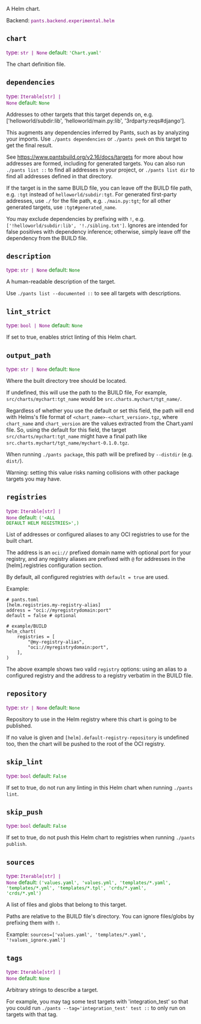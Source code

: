 A Helm chart.

Backend: <span style="color: purple"><code>pants.backend.experimental.helm</code></span>

## <code>chart</code>

<span style="color: purple">type: <code>str | None</code></span>
<span style="color: green">default: <code>&#x27;Chart.yaml&#x27;</code></span>

The chart definition file.

## <code>dependencies</code>

<span style="color: purple">type: <code>Iterable[str] | None</code></span>
<span style="color: green">default: <code>None</code></span>

Addresses to other targets that this target depends on, e.g. ['helloworld/subdir:lib', 'helloworld/main.py:lib', '3rdparty:reqs#django'].

This augments any dependencies inferred by Pants, such as by analyzing your imports. Use `./pants dependencies` or `./pants peek` on this target to get the final result.

See https://www.pantsbuild.org/v2.16/docs/targets for more about how addresses are formed, including for generated targets. You can also run `./pants list ::` to find all addresses in your project, or `./pants list dir` to find all addresses defined in that directory.

If the target is in the same BUILD file, you can leave off the BUILD file path, e.g. `:tgt` instead of `helloworld/subdir:tgt`. For generated first-party addresses, use `./` for the file path, e.g. `./main.py:tgt`; for all other generated targets, use `:tgt#generated_name`.

You may exclude dependencies by prefixing with `!`, e.g. `['!helloworld/subdir:lib', '!./sibling.txt']`. Ignores are intended for false positives with dependency inference; otherwise, simply leave off the dependency from the BUILD file.

## <code>description</code>

<span style="color: purple">type: <code>str | None</code></span>
<span style="color: green">default: <code>None</code></span>

A human-readable description of the target.

Use `./pants list --documented ::` to see all targets with descriptions.

## <code>lint_strict</code>

<span style="color: purple">type: <code>bool | None</code></span>
<span style="color: green">default: <code>None</code></span>

If set to true, enables strict linting of this Helm chart.

## <code>output_path</code>

<span style="color: purple">type: <code>str | None</code></span>
<span style="color: green">default: <code>None</code></span>

Where the built directory tree should be located.

If undefined, this will use the path to the BUILD file, For example, `src/charts/mychart:tgt_name` would be `src.charts.mychart/tgt_name/`.

Regardless of whether you use the default or set this field, the path will end with Helms's file format of `<chart_name>-<chart_version>.tgz`, where `chart_name` and `chart_version` are the values extracted from the Chart.yaml file. So, using the default for this field, the target `src/charts/mychart:tgt_name` might have a final path like `src.charts.mychart/tgt_name/mychart-0.1.0.tgz`.

When running `./pants package`, this path will be prefixed by `--distdir` (e.g. `dist/`).

Warning: setting this value risks naming collisions with other package targets you may have.

## <code>registries</code>

<span style="color: purple">type: <code>Iterable[str] | None</code></span>
<span style="color: green">default: <code>(&#x27;&lt;ALL DEFAULT HELM REGISTRIES&gt;&#x27;,)</code></span>

List of addresses or configured aliases to any OCI registries to use for the built chart.

The address is an `oci://` prefixed domain name with optional port for your registry, and any registry aliases are prefixed with `@` for addresses in the [helm].registries configuration section.

By default, all configured registries with `default = true` are used.

Example:

    # pants.toml
    [helm.registries.my-registry-alias]
    address = "oci://myregistrydomain:port"
    default = false # optional

    # example/BUILD
    helm_chart(
        registries = [
            "@my-registry-alias",
            "oci://myregistrydomain:port",
        ],
    )

The above example shows two valid `registry` options: using an alias to a configured registry and the address to a registry verbatim in the BUILD file.

## <code>repository</code>

<span style="color: purple">type: <code>str | None</code></span>
<span style="color: green">default: <code>None</code></span>

Repository to use in the Helm registry where this chart is going to be published.

If no value is given and `[helm].default-registry-repository` is undefined too, then the chart will be pushed to the root of the OCI registry.

## <code>skip_lint</code>

<span style="color: purple">type: <code>bool</code></span>
<span style="color: green">default: <code>False</code></span>

If set to true, do not run any linting in this Helm chart when running `./pants lint`.

## <code>skip_push</code>

<span style="color: purple">type: <code>bool</code></span>
<span style="color: green">default: <code>False</code></span>

If set to true, do not push this Helm chart to registries when running `./pants publish`.

## <code>sources</code>

<span style="color: purple">type: <code>Iterable[str] | None</code></span>
<span style="color: green">default: <code>(&#x27;values.yaml&#x27;, &#x27;values.yml&#x27;, &#x27;templates/&ast;.yaml&#x27;, &#x27;templates/&ast;.yml&#x27;, &#x27;templates/&ast;.tpl&#x27;, &#x27;crds/&ast;.yaml&#x27;, &#x27;crds/&ast;.yml&#x27;)</code></span>

A list of files and globs that belong to this target.

Paths are relative to the BUILD file's directory. You can ignore files/globs by prefixing them with `!`.

Example: `sources=['values.yaml', 'templates/*.yaml', '!values_ignore.yaml']`

## <code>tags</code>

<span style="color: purple">type: <code>Iterable[str] | None</code></span>
<span style="color: green">default: <code>None</code></span>

Arbitrary strings to describe a target.

For example, you may tag some test targets with 'integration_test' so that you could run `./pants --tag='integration_test' test ::` to only run on targets with that tag.

